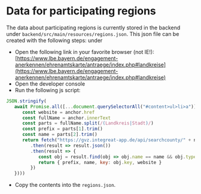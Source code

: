 # Data for participating regions

The data about participating regions is currently stored in the backend under `backend/src/main/resources/regions.json`.
This json file can be created with the following steps: under 
* Open the following link in your favorite browser (not IE!):
  [https://www.lbe.bayern.de/engagement-anerkennen/ehrenamtskarte/antraege/index.php#landkreise](https://www.lbe.bayern.de/engagement-anerkennen/ehrenamtskarte/antraege/index.php#landkreise)
* Open the developer console
* Run the following js script:
```js
JSON.stringify(
   await Promise.all([...document.querySelectorAll("#content>ul>li>a")].map(anchor => {
      const website = anchor.href
      const fullName = anchor.innerText
      const parts = fullName.split(/(Landkreis|Stadt)/)
      const prefix = parts[1].trim()
      const name = parts[2].trim()
      return fetch("https://gvz.integreat-app.de/api/searchcounty/" + name)
         .then(result => result.json())
         .then(result => {
            const obj = result.find(obj => obj.name == name && obj.type == (prefix == "Stadt" ? "Kreisfreie Stadt" : "Landkreis"))
            return { prefix, name, key: obj.key, website }
         })
   })))
```
* Copy the contents into the `regions.json`.
